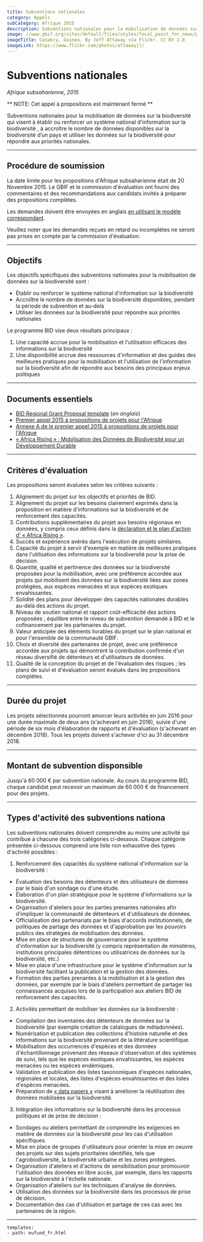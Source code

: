 ```yaml
---
title: Subventions nationales
category: Appels
subCategory: Afrique 2015
description: Subventions nationales pour la mobilisation de données sur la biodiversité qui visent à établir ou renforcer un système national d'information sur la biodiversité , à accroître le nombre de données disponibles sur la biodiversité d’un pays et utiliser les données sur la biodiversité pour répondre aux priorités nationales.
image: //www.gbif.org/sites/default/files/styles/focal_point_for_news/public/gbif_scaled_contents/news/2015-September/82403/Guinea%20Conakry.jpg?itok=HQDch_ir
imageTitle: Conakry, Guinea. By Jeff Attaway via Flickr. CC BY 2.0
imageLink: https://www.flickr.com/photos/attawayjl/
---
```

# Subventions nationales

_Afrique subsaharienne, 2015_

** NOTE: Cet appel à propositions est maintenant fermé ** 

Subventions nationales pour la mobilisation de données sur la biodiversité qui visent à établir ou renforcer un système national d'information sur la biodiversité , à accroître le nombre de données disponibles sur la biodiversité d’un pays et utiliser les données sur la biodiversité pour répondre aux priorités nationales. 

-----------

## Procédure de soumission

La date limite pour les propositions d'Afrique subsaharienne était de 20 Novembre 2015. Le GBIF et le commission d'évaluation ont fourni des commentaires et des recommandations aux candidats invités à préparer des propositions complètes. 

Les demandes doivent être envoyées en anglais [en utilisant le modèle correspondant](http://www.gbif.org/sites/default/files/gbif_project/files/BID-National-Grant-Template.doc). 

Veuillez noter que les demandes reçues en retard ou incomplètes ne seront pas prises en compte par la commission d'évaluation.

-----------

## Objectifs

Les objectifs spécifiques des subventions nationales pour la mobilisation de données sur la biodiversité sont :
+ Établir ou renforcer le système national d'information sur la biodiversité
+ Accroître le nombre de données sur la biodiversité disponibles, pendant la période de subvention et au-delà
+ Utiliser les données sur la biodiversité pour répondre aux priorités nationales

Le programme BID vise deux résultats principaux :

1. Une capacité accrue pour la mobilisation et l'utilisation efficaces des informations sur la biodiversité
2. Une disponibilité accrue des ressources d'information et des guides des meilleures pratiques pour la mobilisation et l'utilisation de l'information sur la biodiversité afin de répondre aux besoins des principaux enjeux politiques

-----------

## Documents essentiels

+ [BID Regional Grant Proposal template](http://www.gbif.org/sites/default/files/gbif_project/files/BID-National-Grant-Template.doc) (*en anglais*)
+ [Premier appel 2015 á propositions de projets pour l'Afrique](http://www.gbif.org/sites/default/files/gbif_project/files/Appel_2015_a_propositions_de_projets_pour_l_Afrique_0.pdf)
+ [Annexe A de le premier appel 2015 á propositions de projets pour l'Afrique](http://www.gbif.org/sites/default/files/gbif_project/files/Annexe_A_de_l_appel-2015_a_propositions_de_projets_pour_l_Afrique_du_programme_BID_0.pdf) 
+ [« Africa Rising » : Mobilisation des Données de Biodiversité pour un Développement Durable](http://www.gbif.org/sites/default/files/gbif_event/files/AfricaRising-Declaration-FR.pdf)

-----------

## Critères d'évaluation

Les propositions seront évaluées selon les critères suivants :

1. Alignement du projet sur les objectifs et priorités de BID.
2. Alignement du projet sur les besoins clairement exprimés dans la proposition en matière d'informations sur la biodiversité et de renforcement des capacités.
3. Contributions supplémentaires du projet aux besoins régionaux en données, y compris ceux définis dans la [déclaration et le plan d'action d' « Africa Rising »](http://www.gbif.org/sites/default/files/gbif_event/files/AfricaRising-Declaration-FR.pdf).
4. Succès et expérience avérés dans l'exécution de projets similaires.
5. Capacité du projet à servir d'exemple en matière de meilleures pratiques dans l'utilisation des informations sur la biodiversité pour la prise de décision.
6. Quantité, qualité et pertinence des données sur la biodiversité proposées pour la mobilisation, avec une préférence accordée aux projets qui mobilisent des données sur la biodiversité liées aux zones protégées, aux espèces menacées et aux espèces exotiques envahissantes.
7. Solidité des plans pour développer des capacités nationales durables au-delà des actions du projet.
8. Niveau de soutien national et rapport coût-efficacité des actions proposées ; équilibre entre le niveau de subvention demandé à BID et le cofinancement par les partenaires du projet.
9. Valeur anticipée des éléments livrables du projet sur le plan national et pour l'ensemble de la communauté GBIF.
10. Choix et diversité des partenaires de projet, avec une préférence accordée aux projets qui démontrent la contribution confirmée d'un réseau diversifié de détenteurs et d'utilisateurs de données.
11. Qualité de la conception du projet et de l'évaluation des risques ; les plans de suivi et d'évaluation seront évalués dans les propositions complètes.

-----------

## Durée du projet

Les projets sélectionnés pourront amorcer leurs activités en juin 2016 pour une durée maximale de deux ans (s'achevant en juin 2018), suivie d'une période de six mois d'élaboration de rapports et d'évaluation (s'achevant en décembre 2018). Tous les projets doivent s'achever d'ici au 31 décembre 2018. 

-----------

## Montant de subvention disponsible

Jusqu'à 60 000 € par subvention nationale. Au cours du programme BID, chaque candidat peut recevoir un maximum de 60 000 € de financement pour des projets. 

-----------

## Types d'activité des subventions nationa

Les subventions nationales doivent comprendre au moins une activité qui contribue à chacune des trois catégories ci-dessous. Chaque catégorie présentée ci-dessous comprend une liste non exhaustive des types d'activité possibles :

1. Renforcement des capacités du système national d'information sur la biodiversité :
+ Évaluation des besoins des détenteurs et des utilisateurs de données par le biais d'un sondage ou d'une étude.
+ Élaboration d'un plan stratégique pour le système d'informations sur la biodiversité.
+ Organisation d'ateliers pour les parties prenantes nationales afin d’impliquer la communauté de détenteurs et d'utilisateurs de données.
+ Officialisation des partenariats par le biais d'accords institutionnels, de politiques de partage des données et d'approbation par les pouvoirs publics des stratégies de mobilisation des données.
+ Mise en place de structures de gouvernance pour le système d'information sur la biodiversité (y compris représentation de ministères, institutions principales détentrices ou utilisatrices de données sur la biodiversité, etc.)
+ Mise en place d'une infrastructure pour le système d'information sur la biodiversité facilitant la publication et la gestion des données.
+ Formation des parties prenantes à la mobilisation et à la gestion des données, par exemple par le biais d'ateliers permettant de partager les connaissances acquises lors de la participation aux ateliers BID de renforcement des capacités.

2. Activités permettant de mobiliser les données sur la biodiversité :
+ Compilation des inventaires des détenteurs de données sur la biodiversité (par exemple création de catalogues de métadonnées).
+ Numérisation et publication des collections d'histoire naturelle et des informations sur la biodiversité provenant de la littérature scientifique.
+ Mobilisation des occurrences d'espèces et des données d'échantillonnage provenant des réseaux d'observation et des systèmes de suivi, tels que les espèces exotiques envahissantes, les espèces menacées ou les espèces endémiques.
+ Validation et publication des listes taxonomiques d'espèces nationales, régionales et locales, des listes d'espèces envahissantes et des listes d'espèces menacées.
+ Préparation de [« data papers »](http://www.gbif.org/publishing-data/data-papers) visant à améliorer la réutilisation des données mobilisées sur la biodiversité.

3. Intégration des informations sur la biodiversité dans les processus politiques et de prise de décision :
+ Sondages ou ateliers permettant de comprendre les exigences en matière de données sur la biodiversité pour les cas d'utilisation spécifiques.
+ Mise en place de groupes d'utilisateurs pour orienter la mise en oeuvre des projets sur des sujets prioritaires identifiés, tels que l'agrobiodiversité, la biodiversité urbaine et les zones protégées.
+ Organisation d'ateliers et d'actions de sensibilisation pour promouvoir l'utilisation des données en libre accès, par exemple, dans les rapports sur la biodiversité à l'échelle nationale.
+ Organisation d'ateliers sur les techniques d'analyse de données.
+ Utilisation des données sur la biodiversité dans les processus de prise de décision.
+ Documentation des cas d'utilisation et partage de ces cas avec les partenaires de la région.



------

```styledYaml
templates:
- path: eufund_fr.html
```